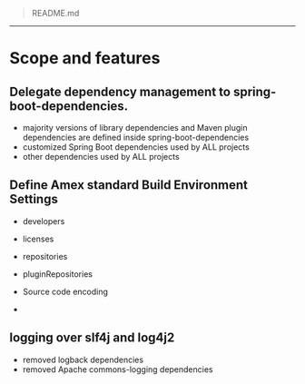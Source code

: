 > README.md

---

# Scope and features

## Delegate dependency management to spring-boot-dependencies.
- majority versions of library dependencies and Maven plugin dependencies are defined inside spring-boot-dependencies
- customized Spring Boot dependencies used by ALL projects
- other dependencies used by ALL projects

## Define Amex standard Build Environment Settings
- developers
- licenses
- repositories
- pluginRepositories

- Source code encoding
- 
## logging over slf4j and log4j2
- removed logback dependencies
- removed Apache commons-logging dependencies
